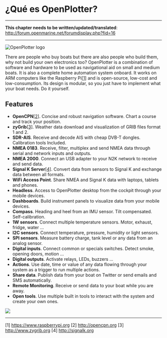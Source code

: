 # ¿Qué es OpenPlotter?
---

**This chapter needs to be written/updated/translated**: http://forum.openmarine.net/forumdisplay.php?fid=16

---

![OpenPlotter logo](../en/openplotter500x300.png)

There are people who buy boats but there are also people who build them, why not build your own electronics too? OpenPlotter is a combination of software and hardware to be used as navigational aid on small and medium boats. It is also a complete home automation system onboard. It works on ARM computers like the Raspberry Pi[[1]](https://www.raspberrypi.org) and is open-source, low-cost and low-consumption. Its design is modular, so you just have to implement what your boat needs. Do it yourself.

## Features

* **OpenCPN**[[2]](http://opencpn.org). Concise and robust navigation software. Chart a course and track your position.
* **zyGrib**[[3]](http://www.zygrib.org). Weather data download and visualization of GRIB files format 1 and 2.
* **SDR-AIS**. Receive and decode AIS with cheap DVB-T dongles. Calibration tools Included.
* **NMEA 0183**. Receive, filter, multiplex and send NMEA data through serial and network inputs and outputs.
* **NMEA 2000**. Connect an USB adapter to your N2K network to receive and send data.
* **Signal K Server**[[4]](http://signalk.org). Convert data from sensors to Signal K and exchange data between all formats.
* **WiFi Access Point**. Share NMEA and Signal K data with laptops, tablets and phones.
* **Headless**. Access to OpenPlotter desktop from the cockpit through your mobile devices.
* **Dashboards**. Build instrument panels to visualize data from your mobile devices.
* **Compass**. Heading and heel from an IMU sensor. Tilt compensated. Self-calibration.
* **1W sensors**. Connect multiple temperature sensors. Motor, exhaust, fridge, water ...
* **I2C sensors**. Connect temperature, pressure, humidity or light sensors.
* **SPI sensors**. Measure battery charge, tank level or any data from an analog sensor.
* **Digital inputs**. Connect common or specials switches. Detect smoke, opening doors, motion ...
* **Digital outputs**. Activate relays, LEDs, buzzers ...
* **Actions**. Use date, time or value of any data flowing through your system as a trigger to run multiple actions.
* **Share data**. Publish data from your boat on Twitter or send emails and SMS automatically.
* **Remote Monitoring**. Receive or send data to your boat while you are away.
* **Open tools**. Use multiple built in tools to interact with the system and create your own ones.

![](../en/openplotter.jpg)

---
[1] https://www.raspberrypi.org [2] http://opencpn.org [3] http://www.zygrib.org [4] http://signalk.org
